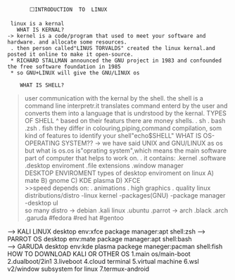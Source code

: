            ⬜INTRODUCTION  TO  LINUX

     linux is a kernal 
       WHAT IS KERNAL?
    -> kernel is a code/program that used to meet your software and hardware. and allocate some resources.
     . then person called"LINUS TORVALDS" created the linux kernal.and posted it online to make it open-source.  
     * RICHARD STALLMAN announced the GNU project in 1983 and confounded the free software foundation in 1985
     * so GNU+LINUX will give the GNU/LINUX os

        WHAT IS SHELL?
  > user communication with the kernal by the shell.
  > the shell is a command line interpretr.it translates command enterd by the user and converts them into a language that is undrstood by the kernal.
         TYPES OF SHELL
     ^ based on their featurs there are money shells.
         . sh         . bash
         .zsh          . fish
   > they differ in colouring,piping,command compilation, som kind of features
   > to identify your shell"echo$SHELL"
        WHAT IS OS-OPERATING SYSTEM??
   -> we have said UNIX and GNU/LINUX as os but what is os.os is"oprating system",which means the main software part of computer that helps to work on.
   . it contains: .kernel
   .software  .desktop enviroment     .file extensions    .window manager  
          DESKTOP ENVIROMENT
        types of desktop enviroment on linux
  A) mate       B) gnome      C) KDE plasma
  D) XFCE     
          >>speed depends on:
          . animations
          . high graphics
          . quality 
        linux distributions/distro
        -linux kernel
        -packages(GNU)
        -package manager
        -desktop ul  
        so many distro
     -> debian
      .kali linux
      .ubuntu      .parrot
    -> arch 
      .black      .arch     .garuda
     #fedora
     #red hat
     #gentoo

   --> KALI LINUX
     desktop env:xfce
     package manager:apt
     shell:zsh
    --> PARROT OS
     desktop env:mate
     package manager:apt
     shell:bash        
    --> GARUDA
      desktop env:kde plasma
      packege maneger:pacman
      shell:fish
        HOW TO DOWNLOAD KALI OR OTHER OS
      1.main os/main-boot 
      2.dualboot/2in1
      3.liveboot
      4.cloud terminal
      5.virtual machine
      6.wsl v2/window subsystem for linux
      7.termux-android